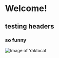 # Welcome!
## testing headers
### so funny

![Image of Yaktocat](https://octodex.github.com/images/yaktocat.png)
